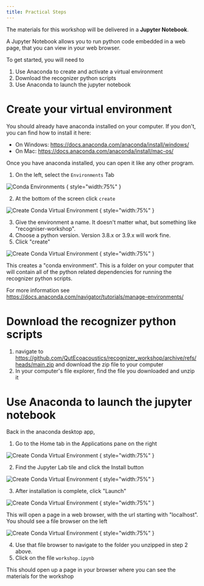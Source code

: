 ```yaml
---
title: Practical Steps
---
```


The materials for this workshop will be delivered in a **Jupyter Notebook**. 

A Jupyter Notebook allows you to run python code embedded in a web page, that you can view in your web browser.

To get started, you will need to 

1) Use Anaconda to create and activate a virtual environment
2) Download the recognizer python scripts
3) Use Anaconda to launch the jupyter notebook

# Create your virtual environment

You should already have anaconda installed on your computer. If you don't, you can find how to install it here: 

- On Windows: https://docs.anaconda.com/anaconda/install/windows/
- On Mac: https://docs.anaconda.com/anaconda/install/mac-os/

Once you have anaconda installed, you can open it like any other program. 

1) On the left, select the `Environments` Tab

![Conda Environments](create_venv_1.jpg)
{ style="width:75%" }

2) At the bottom of the screen click `create`

![Create Conda Virtual Environment](create_venv_2.jpg)
{ style="width:75%" }

3) Give the environment a name. It doesn't matter what, but something like "recogniser-workshop". 
4) Choose a python version. Version 3.8.x or 3.9.x will work fine. 
5) Click "create"

![Create Conda Virtual Environment](create_venv_3.jpg)
{ style="width:75%" }


This creates a "conda environment". This is a folder on your computer that will contain all of the python related dependencies for running the recognizer python scripts. 

For more information see https://docs.anaconda.com/navigator/tutorials/manage-environments/

# Download the recognizer python scripts

1) navigate to https://github.com/QutEcoacoustics/recognizer_workshop/archive/refs/heads/main.zip and download the zip file to your computer
2) In your computer's file explorer, find the file you downloaded and unzip it

# Use Anaconda to launch the jupyter notebook 

Back in the anaconda desktop app, 

1) Go to the Home tab in the Applications pane on the right

![Create Conda Virtual Environment](launch_notebook_1.jpg)
{ style="width:75%" }

2) Find the Jupyter Lab tile and click the Install button 

![Create Conda Virtual Environment](launch_notebook_2.jpg)
{ style="width:75%" }

3) After installation is complete, click "Launch"

![Create Conda Virtual Environment](launch_notebook_3.jpg)
{ style="width:75%" }


This will open a page in a web browser, with the url starting with "localhost". You should see a file browser on the left

![Create Conda Virtual Environment](launch_notebook_4.jpg)
{ style="width:75%" }

4) Use that file browser to navigate to the folder you unzipped in step 2 above. 
5) Click on the file `workshop.ipynb`

This should open up a page in your browser where you can see the materials for the workshop











